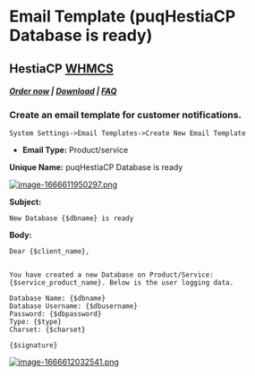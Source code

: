 # Email Template (puqHestiaCP Database is ready)

## HestiaCP **[WHMCS](https://puqcloud.com/link.php?id=77)**

##### [Order now](https://puqcloud.com/index.php?rp=/store/whmcs-module-hestiacp) | [Download](https://download.puqcloud.com/WHMCS/servers/PUQ_WHMCS-HestiaCP/) | [FAQ](https://faq.puqcloud.com/) 

### Create an email template for customer notifications.

```
System Settings->Email Templates->Create New Email Template
```

- **Email Type:** Product/service

**Unique Name:** puqHestiaCP Database is ready

[![image-1666611950297.png](https://doc.puq.info/uploads/images/gallery/2022-10/scaled-1680-/image-1666611950297.png)](https://doc.puq.info/uploads/images/gallery/2022-10/image-1666611950297.png)

**Subject:**

```
New Database {$dbname} is ready
```

**Body:**

```
Dear {$client_name},


You have created a new Database on Product/Service: {$service_product_name}. Below is the user logging data.

Database Name: {$dbname}
Database Username: {$dbusername}
Password: {$dbpassword}
Type: {$type}
Charset: {$charset}

{$signature}
```

[![image-1666612032541.png](https://doc.puq.info/uploads/images/gallery/2022-10/scaled-1680-/image-1666612032541.png)](https://doc.puq.info/uploads/images/gallery/2022-10/image-1666612032541.png)
